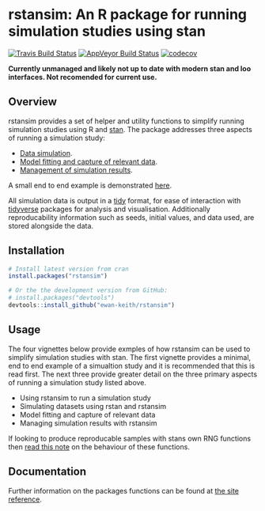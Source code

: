 
<!-- README.md is generated from README.Rmd. Please edit that file -->
rstansim: An R package for running simulation studies using stan
================================================================

[![Travis Build Status](https://travis-ci.org/Ewan-Keith/rstansim.svg?branch=master)](https://travis-ci.org/Ewan-Keith/rstansim) [![AppVeyor Build Status](https://ci.appveyor.com/api/projects/status/github/Ewan-Keith/rstansim?branch=master&svg=true)](https://ci.appveyor.com/project/Ewan-Keith/rstansim) [![codecov](https://codecov.io/gh/Ewan-Keith/rstansim/branch/master/graph/badge.svg)](https://codecov.io/gh/Ewan-Keith/rstansim)

**Currently unmanaged and likely not up to date with modern stan and loo interfaces. Not recomended for current use.**

Overview
--------

rstansim provides a set of helper and utility functions to simplify running simulation studies using R and [stan](http://mc-stan.org/). The package addresses three aspects of running a simulation study:

-   [Data simulation](https://ewan-keith.github.io/rstansim/articles/simulating_data.html).
-   [Model fitting and capture of relevant data](https://ewan-keith.github.io/rstansim/articles/model-fitting.html).
-   [Management of simulation results](https://ewan-keith.github.io/rstansim/articles/managing-results.html).

A small end to end example is demonstrated [here](https://ewan-keith.github.io/rstansim/articles/using-rstansim.html).

All simulation data is output in a [tidy](https://CRAN.R-project.org/package=tidyr/vignettes/tidy-data.html) format, for ease of interaction with [tidyverse](https://www.tidyverse.org/) packages for analysis and visualisation. Additionally reproducability information such as seeds, initial values, and data used, are stored alongside the data.

Installation
------------

``` r
# Install latest version from cran
install.packages("rstansim")

# Or the the development version from GitHub:
# install.packages("devtools")
devtools::install_github("ewan-keith/rstansim")
```

Usage
-----

The four vignettes below provide exmples of how rstansim can be used to simplify simulation studies with stan. The first vignette provides a minimal, end to end example of a simualtion study and it is recommended that this is read first. The next three provide greater detail on the three primary aspects of running a simulation study listed above.

-   Using rstansim to run a simulation study
-   Simulating datasets using rstan and rstansim
-   Model fitting and capture of relevant data
-   Managing simulation results with rstansim

If looking to produce reproducable samples with stans own RNG functions then [read this note](https://ewan-keith.github.io/rstansim/articles/reproducability.html) on the behaviour of these functions.

Documentation
-------------

Further information on the packages functions can be found at [the site reference](https://ewan-keith.github.io/rstansim/reference/index.html).
